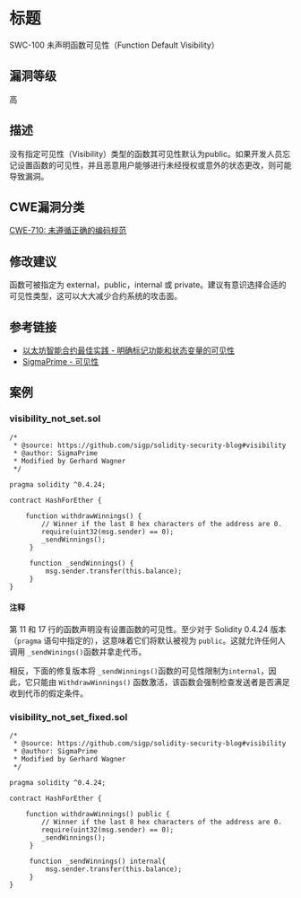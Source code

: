 # 标题

SWC-100 未声明函数可见性（Function Default Visibility）

## 漏洞等级

高

## 描述

没有指定可见性（Visibility）类型的函数其可见性默认为public。如果开发人员忘记设置函数的可见性，并且恶意用户能够进行未经授权或意外的状态更改，则可能导致漏洞。

## CWE漏洞分类

[CWE-710: 未遵循正确的编码规范](https://cwe.mitre.org/data/definitions/710.html)

## 修改建议

函数可被指定为 external，public，internal 或 private。建议有意识选择合适的可见性类型，这可以大大减少合约系统的攻击面。

## 参考链接

- [以太坊智能合约最佳实践 - 明确标记功能和状态变量的可见性](https://consensys.github.io/smart-contract-best-practices/development-recommendations/solidity-specific/visibility/)
- [SigmaPrime - 可见性](https://github.com/sigp/solidity-security-blog#visibility)

## 案例

### visibility_not_set.sol

```solidity
/*
 * @source: https://github.com/sigp/solidity-security-blog#visibility
 * @author: SigmaPrime 
 * Modified by Gerhard Wagner
 */

pragma solidity ^0.4.24;

contract HashForEther {

    function withdrawWinnings() {
        // Winner if the last 8 hex characters of the address are 0. 
        require(uint32(msg.sender) == 0);
        _sendWinnings();
     }

     function _sendWinnings() {
         msg.sender.transfer(this.balance);
     }
}

```

#### 注释

第 11 和 17 行的函数声明没有设置函数的可见性。至少对于 Solidity 0.4.24 版本（`pragma` 语句中指定的），这意味着它们将默认被视为 `public`。这就允许任何人调用 `_sendWinings()`函数并拿走代币。

相反，下面的修复版本将 `_sendWinnings()`函数的可见性限制为`internal`，因此，它只能由 `WithdrawWinnings()` 函数激活，该函数会强制检查发送者是否满足收到代币的假定条件。

### visibility_not_set_fixed.sol

```solidity
/*
 * @source: https://github.com/sigp/solidity-security-blog#visibility
 * @author: SigmaPrime
 * Modified by Gerhard Wagner
 */

pragma solidity ^0.4.24;

contract HashForEther {

    function withdrawWinnings() public {
        // Winner if the last 8 hex characters of the address are 0.
        require(uint32(msg.sender) == 0);
        _sendWinnings();
     }

     function _sendWinnings() internal{
         msg.sender.transfer(this.balance);
     }
}

```

